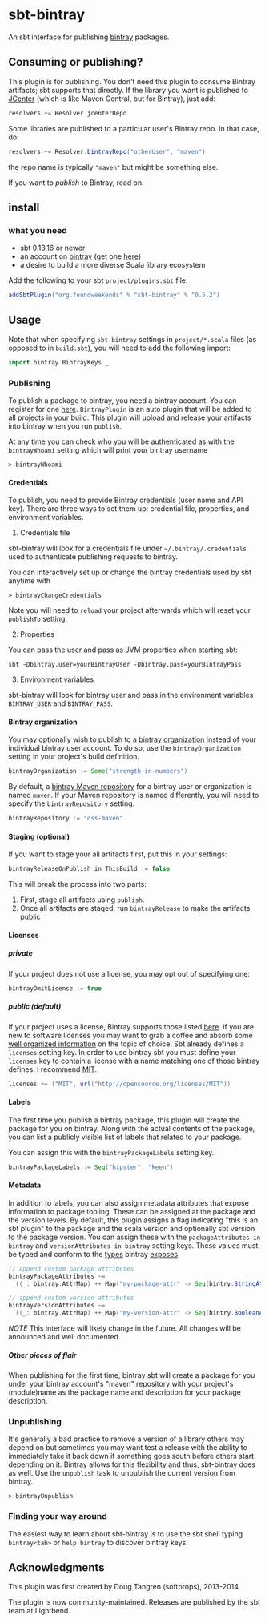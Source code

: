 # sbt-bintray

An sbt interface for publishing [bintray](https://bintray.com) packages.

## Consuming or publishing?

This plugin is for publishing.  You don't need this plugin to consume
Bintray artifacts; sbt supports that directly.  If the library you want
is published to [JCenter](https://bintray.com/bintray/jcenter) (which is
like Maven Central, but for Bintray), just add:

```scala
resolvers += Resolver.jcenterRepo
```

Some libraries are published to a particular user's Bintray repo.
In that case, do:

```scala
resolvers += Resolver.bintrayRepo("otherUser", "maven")
```

the repo name is typically `"maven"` but might be something else.

If you want to _publish_ to Bintray, read on.

## install

### what you need

- sbt 0.13.16 or newer
- an account on [bintray](https://bintray.com) (get one [here](https://bintray.com/signup/index))
- a desire to build a more diverse Scala library ecosystem

Add the following to your sbt `project/plugins.sbt` file:

```scala
addSbtPlugin("org.foundweekends" % "sbt-bintray" % "0.5.2")
```

## Usage

Note that when specifying `sbt-bintray` settings in `project/*.scala` files (as opposed to in `build.sbt`), you will need to add the following import:

```scala
import bintray.BintrayKeys._
```

### Publishing

To publish a package to bintray, you need a bintray account. You can register for one [here](https://bintray.com/signup/index). 
`BintrayPlugin` is an auto plugin that will be added to all projects in your build.
This plugin will upload and release your artifacts into bintray when you run `publish`.

At any time you can check who you will be authenticated as with the `bintrayWhoami` setting which will print your bintray username

    > bintrayWhoami

#### Credentials

To publish, you need to provide Bintray credentials (user name and API key). There are three ways to set them up: credential file, properties, and environment variables.

1. Credentials file

sbt-bintray will look for a credentials file under `~/.bintray/.credentials` used to authenticate publishing requests to bintray.

You can interactively set up or change the bintray credentials used by sbt anytime with

    > bintrayChangeCredentials

Note you will need to `reload` your project afterwards which will reset your `publishTo` setting.

2.  Properties

You can pass the user and pass as JVM properties when starting sbt:

    sbt -Dbintray.user=yourBintrayUser -Dbintray.pass=yourBintrayPass
    
3. Environment variables

sbt-bintray will look for bintray user and pass in the environment variables `BINTRAY_USER` and  `BINTRAY_PASS`.

#### Bintray organization

You may optionally wish to publish to a [bintray organization](https://bintray.com/docs/usermanual/interacting/interacting_bintrayorganizations.html)
instead of your individual bintray user account. To do so, use the `bintrayOrganization` setting in your project's build definition.

```scala
bintrayOrganization := Some("strength-in-numbers")
```

By default, a [bintray Maven repository](https://bintray.com/docs/usermanual/uploads/uploads_yourrepositories.html) for a bintray user or
organization is named `maven`.  If your Maven repository is named differently, you will need to specify the `bintrayRepository` setting.

```scala
bintrayRepository := "oss-maven"
```

#### Staging (optional)

If you want to stage your all artifacts first, put this in your settings:

```scala
bintrayReleaseOnPublish in ThisBuild := false
```

This will break the process into two parts:

1. First, stage all artifacts using `publish`.
2. Once all artifacts are staged, run `bintrayRelease` to make the artifacts public

#### Licenses
##### private
If your project does not use a license, you may opt out of specifying one:
```scala
bintrayOmitLicense := true
```
##### public (default)
If your project uses a license, Bintray supports those listed [here](https://bintray.com/docs/api/#_footnote_1). If you are new to software licenses you may
want to grab a coffee and absorb some [well organized information](http://choosealicense.com/) on the topic of choice.
Sbt already defines a `licenses` setting key. In order to use bintray sbt you must define your `licenses` key to contain a license with a name matching
one of those bintray defines. I recommend [MIT](http://choosealicense.com/licenses/mit/).


```scala
licenses += ("MIT", url("http://opensource.org/licenses/MIT"))
```

#### Labels

The first time you publish a bintray package, this plugin will create the package for you on bintray. Along with the actual contents
of the package, you can list a publicly visible list of labels that related to your package.

You can assign this with the `bintrayPackageLabels` setting key.

```scala
bintrayPackageLabels := Seq("hipster", "keen")
```

#### Metadata

In addition to labels, you can also assign metadata attributes that expose information to package tooling. These can be assigned at the package and the version levels. By default, this plugin assigns a flag indicating "this is an sbt plugin" to the package and the scala version and optionally sbt version to the package version. You can assign these with the `packageAttributes in bintray` and `versionAttributes in bintray` setting keys. These values must be typed and conform to the [types](https://github.com/softprops/bintry#metadata) bintray [exposes](https://bintray.com/docs/api/#_attributes).

```scala
// append custom package attributes
bintrayPackageAttributes ~=
  ((_: bintray.AttrMap) ++ Map("my-package-attr" -> Seq(bintry.StringAttr("my-value"))))
```

```scala
// append custom version attributes
bintrayVersionAttributes ~=
  ((_: bintray.AttrMap) ++ Map("my-version-attr" -> Seq(bintry.BooleanAttr(true))))
```

_NOTE_ This interface will likely change in the future. All changes will be announced and well documented.

##### Other pieces of flair

When publishing for the first time, bintray sbt will create a package for you under your bintray account's "maven" repository
with your project's (module)name as the package name and description for your package description.

### Unpublishing

It's generally a bad practice to remove a version of a library others may depend on but sometimes you may want test a release with the ability to immediately take it back down if something goes south before others start depending on it. Bintray allows for this flexibility and thus, sbt-bintray does as well. Use the `unpublish` task to unpublish the current version from bintray.

    > bintrayUnpublish

### Finding your way around

The easiest way to learn about sbt-bintray is to use the sbt shell typing `bintray<tab>` or `help bintray` to discover bintray keys.

## Acknowledgments

This plugin was first created by Doug Tangren (softprops), 2013-2014.

The plugin is now community-maintained. Releases are published by the sbt team at Lightbend.
